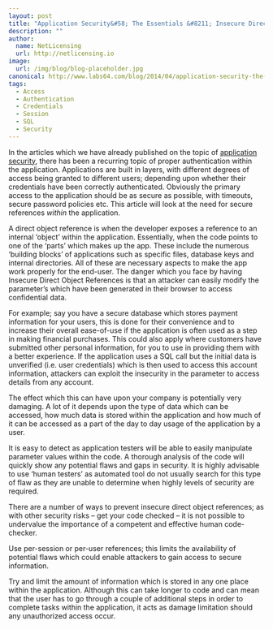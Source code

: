 ```yaml
---
layout: post
title: "Application Security&#58; The Essentials &#8211; Insecure Direct Object References"
description: ""
author:
  name: NetLicensing
  url: http://netlicensing.io
image:
  url: /img/blog/blog-placeholder.jpg
canonical: http://www.labs64.com/blog/2014/04/application-security-the-essentials-insecure-direct-object-references/
tags:
  - Access
  - Authentication
  - Credentials
  - Session
  - SQL
  - Security
---
```

In the articles which we have already published on the topic of [application security](http://www.labs64.com/?s=Application+Security+Essentials "Application Security"), there has been a recurring topic of proper authentication within the application. Applications are built in layers, with different degrees of access being granted to different users; depending upon whether their credentials have been correctly authenticated. Obviously the primary access to the application should be as secure as possible, with timeouts, secure password policies etc. This article will look at the need for secure references _within_ the application.

A direct object reference is when the developer exposes a reference to an internal ‘object’ within the application. Essentially, when the code points to one of the ‘parts’ which makes up the app. These include the numerous ‘building blocks’ of applications such as specific files, database keys and internal directories. All of these are necessary aspects to make the app work properly for the end-user. The danger which you face by having Insecure Direct Object References is that an attacker can easily modify the parameter’s which have been generated in their browser to access confidential data.

For example; say you have a secure database which stores payment information for your users, this is done for their convenience and to increase their overall ease-of-use if the application is often used as a step in making financial purchases. This could also apply where customers have submitted other personal information, for you to use in providing them with a better experience. If the application uses a SQL call but the initial data is unverified (i.e. user credentials) which is then used to access this account information, attackers can exploit the insecurity in the parameter to access details from any account.

The effect which this can have upon your company is potentially very damaging. A lot of it depends upon the type of data which can be accessed, how much data is stored within the application and how much of it can be accessed as a part of the day to day usage of the application by a user.

It is easy to detect as application testers will be able to easily manipulate parameter values within the code. A thorough analysis of the code will quickly show any potential flaws and gaps in security. It is highly advisable to use ‘human testers’ as automated tool do not usually search for this type of flaw as they are unable to determine when highly levels of security are required.

There are a number of ways to prevent insecure direct object references; as with other security risks – get your code checked – it is not possible to undervalue the importance of a competent and effective human code-checker.

Use per-session or per-user references; this limits the availability of potential flaws which could enable attackers to gain access to secure information.

Try and limit the amount of information which is stored in any one place within the application. Although this can take longer to code and can mean that the user has to go through a couple of additional steps in order to complete tasks within the application, it acts as damage limitation should any unauthorized access occur.
